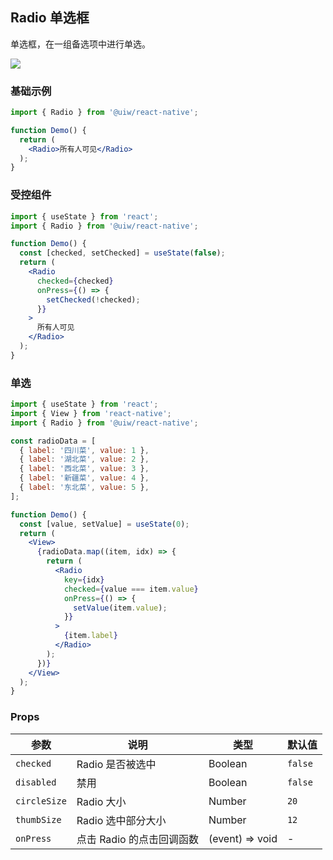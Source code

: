 Radio 单选框
---

单选框，在一组备选项中进行单选。

![](https://user-images.githubusercontent.com/66067296/140004062-402c9ff6-0783-44a8-9745-83f0c62438db.png)<!--rehype:style=zoom: 33%;float: right; margin-left: 15px;-->

### 基础示例

```jsx
import { Radio } from '@uiw/react-native';

function Demo() {
  return (
    <Radio>所有人可见</Radio>
  );
}
```

### 受控组件

```jsx
import { useState } from 'react';
import { Radio } from '@uiw/react-native';

function Demo() {
  const [checked, setChecked] = useState(false);
  return (
    <Radio
      checked={checked}
      onPress={() => {
        setChecked(!checked);
      }}
    >
      所有人可见
    </Radio>
  );
}
```

### 单选

```jsx
import { useState } from 'react';
import { View } from 'react-native';
import { Radio } from '@uiw/react-native';

const radioData = [
  { label: '四川菜', value: 1 },
  { label: '湖北菜', value: 2 },
  { label: '西北菜', value: 3 },
  { label: '新疆菜', value: 4 },
  { label: '东北菜', value: 5 },
];

function Demo() {
  const [value, setValue] = useState(0);
  return (
    <View>
      {radioData.map((item, idx) => {
        return (
          <Radio
            key={idx}
            checked={value === item.value}
            onPress={() => {
              setValue(item.value);
            }}
          >
            {item.label}
          </Radio>
        );
      })}
    </View>
  );
}
```

### Props

| 参数 | 说明 | 类型 | 默认值 |
|------|------|-----|------|
| `checked` | Radio 是否被选中 | Boolean | `false` |
| `disabled` | 禁用 | Boolean | `false` |
| `circleSize` | Radio 大小 | Number | `20` |
| `thumbSize` | Radio 选中部分大小 | Number | `12` |
| `onPress` | 点击 Radio 的点击回调函数 | (event) => void | - |
